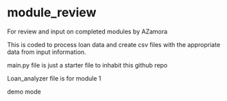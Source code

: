 # module_review
For review and input on completed modules by AZamora

This is coded to process loan data and create csv files with the appropriate data from input information.

main.py file is just a starter file to inhabit this github repo

Loan_analyzer file is for module 1

demo mode